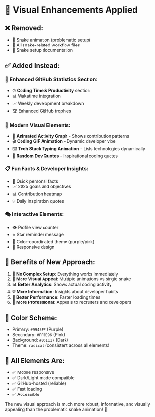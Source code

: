 # 🎨 Visual Enhancements Applied

## ❌ **Removed:**
- 🐍 Snake animation (problematic setup)
- 📁 All snake-related workflow files
- 📄 Snake setup documentation

## ✅ **Added Instead:**

### 🎯 **Enhanced GitHub Statistics Section:**
- ⏰ **Coding Time & Productivity** section
- 📊 Wakatime integration
- 📈 Weekly development breakdown
- 🏆 Enhanced GitHub trophies

### 🎨 **Modern Visual Elements:**
- 🌊 **Animated Activity Graph** - Shows contribution patterns
- 🎬 **Coding GIF Animation** - Dynamic developer vibe
- ⌨️ **Tech Stack Typing Animation** - Lists technologies dynamically
- 💬 **Random Dev Quotes** - Inspirational coding quotes

### 📋 **Fun Facts & Developer Insights:**
- 🚀 Quick personal facts
- 📈 2025 goals and objectives  
- 📊 Contribution heatmap
- 💡 Daily inspiration quotes

### 🎭 **Interactive Elements:**
- 👁️ Profile view counter
- ⭐ Star reminder message
- 🎨 Color-coordinated theme (purple/pink)
- 📱 Responsive design

## 🌟 **Benefits of New Approach:**

1. **🔧 No Complex Setup**: Everything works immediately
2. **🎨 More Visual Appeal**: Multiple animations vs single snake
3. **📊 Better Analytics**: Shows actual coding activity
4. **💡 More Information**: Insights about developer habits
5. **🚀 Better Performance**: Faster loading times
6. **🎯 More Professional**: Appeals to recruiters and developers

## 🎨 **Color Scheme:**
- Primary: `#9945FF` (Purple)
- Secondary: `#FF6E96` (Pink)
- Background: `#0D1117` (Dark)
- Theme: `radical` (consistent across all elements)

## 📱 **All Elements Are:**
- ✅ Mobile responsive
- ✅ Dark/Light mode compatible
- ✅ GitHub-hosted (reliable)
- ✅ Fast loading
- ✅ Accessible

The new visual approach is much more robust, informative, and visually appealing than the problematic snake animation! 🎉
